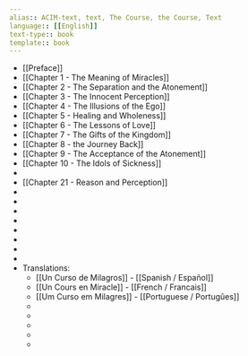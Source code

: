 ```yaml
---
alias:: ACIM-text, text, The Course, the Course, Text
language:: [[English]]
text-type:: book
template:: book
---
```

- [[Preface]]
- [[Chapter 1 - The Meaning of Miracles]]
- [[Chapter 2 - The Separation and the Atonement]]
- [[Chapter 3 - The Innocent Perception]]
- [[Chapter 4 - The Illusions of the Ego]]
- [[Chapter 5 - Healing and Wholeness]]
- [[Chapter 6 - The Lessons of Love]]
- [[Chapter 7 - The Gifts of the Kingdom]]
- [[Chapter 8 - the Journey Back]]
- [[Chapter 9 - The Acceptance of the Atonement]]
- [[Chapter 10 - The Idols of Sickness]]
-
- [[Chapter 21 - Reason and Perception]]
-
-
-
-
-
-
-
-
- Translations:
	- [[Un Curso de Milagros]] - [[Spanish / Español]]
	- [[Un Cours en Miracle]] - [[French / Francais]]
	- [[Um Curso em Milagres]] - [[Portuguese / Portugûes]]
	-
	-
	-
	-
	-
